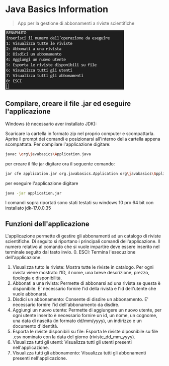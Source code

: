 # Java Basics Information
> App per la gestione di abbonamenti a riviste scientifiche

![](img/app.PNG)

## Compilare, creare il file .jar ed eseguire l'applicazione 

Windows (è necessario aver installato JDK):

Scaricare la cartella in formato zip nel proprio computer e scompattarla. 
Aprire il prompt dei comandi e posizionarsi all'interno della cartella appena scompattata.
Per compilare l'applicazione digitare:
```sh
javac \org\javabasics\Application.java
```
per creare il file jar digitare ora il seguente comando:
```sh
jar cfe application.jar org.javabasics.Application org\javabasics\Application.class org\javabasics\model\*.class  org\javabasics\service\*.class org\javabasics\controller\*.class org\javabasics\csv\*.csv
```
per eseguire l'applicazione digitare
```sh
java -jar application.jar
```
I comandi sopra riportati sono stati testati su windows 10 pro 64 bit con installato jdk-17.0.0.35

## Funzioni dell'applicazione

L'applicazione permette di gestire gli abbonamenti ad un catalogo di riviste scientifiche. Di seguito si riportano i principali comandi dell'applicazione. Il numero relativo al comando che si vuole impartire deve essere inserito nel terminale seguito dal tasto invio. 
0. ESCI: Termina l'esecuzione dell'applicazione.
1. Visualizza tutto le riviste:
Mostra tutte le riviste in catalogo. Per ogni rivista viene mostrato l'ID, il nome, una breve descrizione, prezzo, tipologia e disponibilità.
2. Abbonati a una rivista:
Permette di abbonarsi ad una rivista se questa è disponibile. E' necessario fornire l'id della rivista e l'id dell'utente che vuole abbonarsi.
3. Disdici un abbonamento:
Consente di disdire un abbonamento. E' necessario fornire l'id dell'abbonamento da disdire.
4. Aggiungi un nuovo utente:
Permette di aggiungere un nuovo utente, per ogni utente inserito è necessario fornire un id, un nome, un cognome, una data di nascita (in formato dd/mm/yyyy), un indirizzo e un documento d'identità.
5. Esporta le riviste disponibili su file:
Esporta le riviste diposnibile su file .csv nominato con la data del giorno (riviste_dd_mm_yyyy).
6. Visualizza tutti gli utenti:
Visualizza tutti gli utenti presenti nell'applicazione.
7. Visualizza tutti gli abbonamento:
Visualizza tutti gli abbonamenti presenti nell'applicazione.
